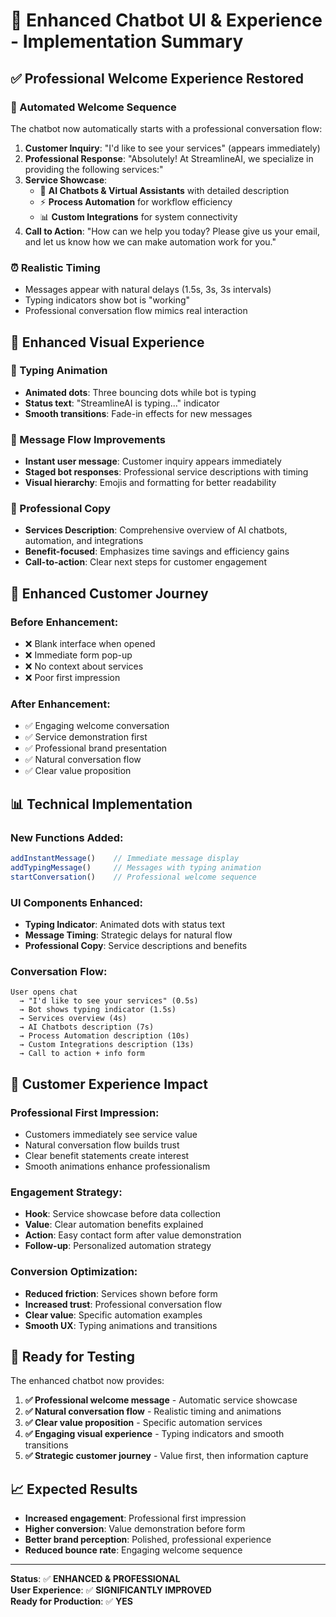 # 🎯 Enhanced Chatbot UI & Experience - Implementation Summary

## ✅ **Professional Welcome Experience Restored**

### **🤖 Automated Welcome Sequence**
The chatbot now automatically starts with a professional conversation flow:

1. **Customer Inquiry**: "I'd like to see your services" (appears immediately)
2. **Professional Response**: "Absolutely! At StreamlineAI, we specialize in providing the following services:"
3. **Service Showcase**: 
   - 🤖 **AI Chatbots & Virtual Assistants** with detailed description
   - ⚡ **Process Automation** for workflow efficiency  
   - 📊 **Custom Integrations** for system connectivity
4. **Call to Action**: "How can we help you today? Please give us your email, and let us know how we can make automation work for you."

### **⏰ Realistic Timing**
- Messages appear with natural delays (1.5s, 3s, 3s intervals)
- Typing indicators show bot is "working"
- Professional conversation flow mimics real interaction

## 🎨 **Enhanced Visual Experience**

### **💬 Typing Animation**
- **Animated dots**: Three bouncing dots while bot is typing
- **Status text**: "StreamlineAI is typing..." indicator
- **Smooth transitions**: Fade-in effects for new messages

### **🔄 Message Flow Improvements**
- **Instant user message**: Customer inquiry appears immediately
- **Staged bot responses**: Professional service descriptions with timing
- **Visual hierarchy**: Emojis and formatting for better readability

### **📝 Professional Copy**
- **Services Description**: Comprehensive overview of AI chatbots, automation, and integrations
- **Benefit-focused**: Emphasizes time savings and efficiency gains
- **Call-to-action**: Clear next steps for customer engagement

## 🚀 **Enhanced Customer Journey**

### **Before Enhancement:**
- ❌ Blank interface when opened
- ❌ Immediate form pop-up
- ❌ No context about services
- ❌ Poor first impression

### **After Enhancement:**
- ✅ Engaging welcome conversation
- ✅ Service demonstration first
- ✅ Professional brand presentation
- ✅ Natural conversation flow
- ✅ Clear value proposition

## 📊 **Technical Implementation**

### **New Functions Added:**
```typescript
addInstantMessage()    // Immediate message display
addTypingMessage()     // Messages with typing animation
startConversation()    // Professional welcome sequence
```

### **UI Components Enhanced:**
- **Typing Indicator**: Animated dots with status text
- **Message Timing**: Strategic delays for natural flow
- **Professional Copy**: Service descriptions and benefits

### **Conversation Flow:**
```
User opens chat 
  → "I'd like to see your services" (0.5s)
  → Bot shows typing indicator (1.5s)
  → Services overview (4s)
  → AI Chatbots description (7s) 
  → Process Automation description (10s)
  → Custom Integrations description (13s)
  → Call to action + info form
```

## 🎯 **Customer Experience Impact**

### **Professional First Impression:**
- Customers immediately see service value
- Natural conversation flow builds trust
- Clear benefit statements create interest
- Smooth animations enhance professionalism

### **Engagement Strategy:**
- **Hook**: Service showcase before data collection
- **Value**: Clear automation benefits explained
- **Action**: Easy contact form after value demonstration
- **Follow-up**: Personalized automation strategy

### **Conversion Optimization:**
- **Reduced friction**: Services shown before form
- **Increased trust**: Professional conversation flow  
- **Clear value**: Specific automation examples
- **Smooth UX**: Typing animations and transitions

## 🧪 **Ready for Testing**

The enhanced chatbot now provides:

1. **✅ Professional welcome message** - Automatic service showcase
2. **✅ Natural conversation flow** - Realistic timing and animations
3. **✅ Clear value proposition** - Specific automation services
4. **✅ Engaging visual experience** - Typing indicators and smooth transitions
5. **✅ Strategic customer journey** - Value first, then information capture

## 📈 **Expected Results**

- **Increased engagement**: Professional first impression
- **Higher conversion**: Value demonstration before form
- **Better brand perception**: Polished, professional experience
- **Reduced bounce rate**: Engaging welcome sequence

---

**Status**: ✅ **ENHANCED & PROFESSIONAL**  
**User Experience**: ✅ **SIGNIFICANTLY IMPROVED**  
**Ready for Production**: ✅ **YES**
